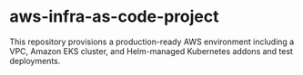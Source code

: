 # aws-infra-as-code-project
This repository provisions a production-ready AWS environment including a VPC, Amazon EKS cluster, and Helm-managed Kubernetes addons and test deployments.
